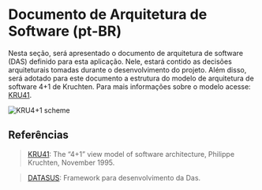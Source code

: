 # Documento de Arquitetura de Software (pt-BR)

Nesta seção, será apresentado o documento de arquitetura de software (DAS) definido para esta aplicação. Nele, estará contido as decisões arquiteturais tomadas durante o desenvolvimento do projeto. Além disso, será adotado para este documento a estrutura do modelo de arquitetura de software 4+1 de Kruchten. Para mais informações sobre o modelo acesse: [KRU41].

![KRU4+1 scheme](https://github.com/user-attachments/assets/417672ef-a2ef-419b-a53b-dab46726a978)

## Referências

> [KRU41]: The “4+1” view model of software architecture, Philippe Kruchten, November 1995.


>[DATASUS]: Framework para desenvolvimento da Das.

[KRU41]: http://www3.software.ibm.com/ibmdl/pub/software/rational/web/whitepapers/2003/Pbk4p1.pdf
[DATASUS]: https://datasus.saude.gov.br/wp-content/uploads/2019/12/Documento-de-arquitetura-de-software.docx#:~:text=Este%20documento%20fornece%20uma%20vis%C3%A3o,tomadas%20em%20rela%C3%A7%C3%A3o%20ao%20sistema.
